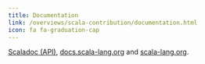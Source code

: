 ```yaml
---
title: Documentation
link: /overviews/scala-contribution/documentation.html
icon: fa fa-graduation-cap
---
```

[Scaladoc (API)](/overviews/scala-contribution/scala-standard-library-api-documentation.html), [docs.scala-lang.org](https://docs.scala-lang.org/contribute.html) and [scala-lang.org](https://github.com/scala/scala-lang).
